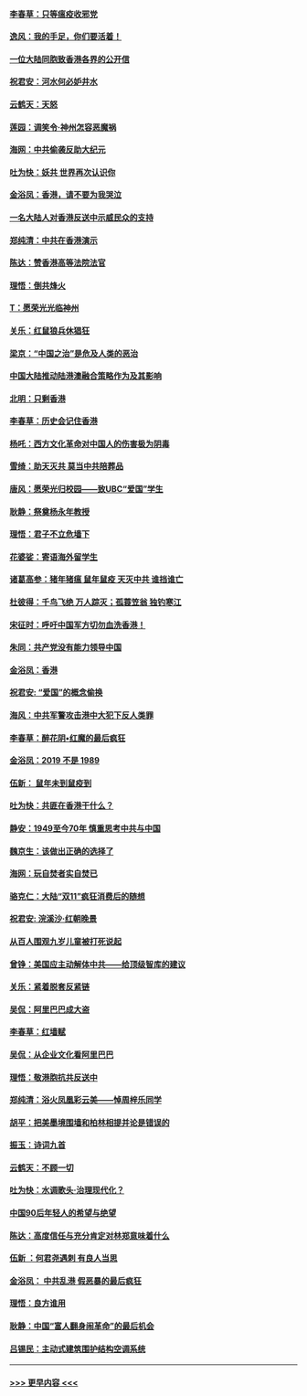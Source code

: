 #### [李春草：只等瘟疫收邪党](../pages/nsc993/n11677308.md?t=11250333) 
#### [逸风：我的手足，你们要活着！](../pages/nsc993/n11676352.md?t=11250333) 
#### [一位大陆同胞致香港各界的公开信](../pages/nsc993/n11675761.md?t=11250333) 
#### [祝君安：河水何必妒井水](../pages/nsc993/n11675746.md?t=11250333) 
#### [云鹤天：天怒](../pages/nsc993/n11675718.md?t=11250333) 
#### [莲园：调笑令‧神州怎容恶魔祸](../pages/nsc993/n11675648.md?t=11250333) 
#### [海网：中共偷袭反助大纪元](../pages/nsc993/n11673515.md?t=11250333) 
#### [吐为快：妖共 世界再次认识你](../pages/nsc993/n11673506.md?t=11250333) 
#### [金浴凤：香港，请不要为我哭泣](../pages/nsc993/n11673248.md?t=11250333) 
#### [一名大陆人对香港反送中示威民众的支持](../pages/nsc993/n11672615.md?t=11250333) 
#### [郑纯清：中共在香港演示](../pages/nsc993/n11670539.md?t=11250333) 
#### [陈达：赞香港高等法院法官](../pages/nsc993/n11669542.md?t=11250333) 
#### [理悟：倒共烽火](../pages/nsc993/n11668844.md?t=11250333) 
#### [T：愿荣光光临神州](../pages/nsc993/n11668421.md?t=11250333) 
#### [关乐：红鼠狼兵休猖狂](../pages/nsc993/n11668378.md?t=11250333) 
#### [梁京：“中国之治”是危及人类的恶治](../pages/nsc993/n11668328.md?t=11250333) 
#### [中国大陆推动陆港澳融合策略作为及其影响](../pages/nsc993/n11668157.md?t=11250333) 
#### [北明：只剩香港](../pages/nsc993/n11668002.md?t=11250333) 
#### [李春草：历史会记住香港](../pages/nsc993/n11667927.md?t=11250333) 
#### [杨吒：西方文化革命对中国人的伤害极为阴毒](../pages/nsc993/n11664521.md?t=11250333) 
#### [雪绮：助天灭共 莫当中共陪葬品](../pages/nsc993/n11662650.md?t=11250333) 
#### [唐风：愿荣光归校园——致UBC“爱国”学生](../pages/nsc993/n11662194.md?t=11250333) 
#### [耿静：祭奠杨永年教授](../pages/nsc993/n11662514.md?t=11250333) 
#### [理悟：君子不立危墙下](../pages/nsc993/n11662172.md?t=11250333) 
#### [花婆娑：寄语海外留学生](../pages/nsc993/n11662121.md?t=11250333) 
#### [诸葛高参：猪年猪瘟 鼠年鼠疫 天灭中共 谁挡谁亡](../pages/nsc993/n11661980.md?t=11250333) 
#### [杜彼得：千鸟飞绝 万人踪灭；孤蓑笠翁 独钓寒江](../pages/nsc993/n11661170.md?t=11250333) 
#### [宋征时：呼吁中国军方切勿血洗香港！](../pages/nsc993/n11415318.md?t=11250333) 
#### [朱同：共产党没有能力领导中国](../pages/nsc993/n11660421.md?t=11250333) 
#### [金浴凤：香港](../pages/nsc993/n11660419.md?t=11250333) 
#### [祝君安: “爱国”的概念偷换](../pages/nsc993/n11659706.md?t=11250333) 
#### [海风：中共军警攻击港中大犯下反人类罪](../pages/nsc993/n11659632.md?t=11250333) 
#### [李春草：醉花阴•红魔的最后疯狂](../pages/nsc993/n11659287.md?t=11250333) 
#### [金浴凤：2019 不是 1989](../pages/nsc993/n11657663.md?t=11250333) 
#### [伍新： 鼠年未到鼠疫到](../pages/nsc993/n11655098.md?t=11250333) 
#### [吐为快：共匪在香港干什么？](../pages/nsc993/n11654891.md?t=11250333) 
#### [静安：1949至今70年 慎重思考中共与中国](../pages/nsc993/n11651244.md?t=11250333) 
#### [魏京生：该做出正确的选择了](../pages/nsc993/n11653084.md?t=11250333) 
#### [海网：玩自焚者实自焚已](../pages/nsc993/n11652423.md?t=11250333) 
#### [骆克仁：大陆“双11”疯狂消费后的随想](../pages/nsc993/n11652305.md?t=11250333) 
#### [祝君安: 浣溪沙·红朝晚景](../pages/nsc993/n11652258.md?t=11250333) 
#### [从百人围观九岁儿童被打死说起](../pages/nsc993/n11651030.md?t=11250333) 
#### [曾铮：美国应主动解体中共——给顶级智库的建议](../pages/nsc993/n11649888.md?t=11250333) 
#### [关乐：紧着脱套反紧链](../pages/nsc993/n11649069.md?t=11250333) 
#### [吴侃：阿里巴巴成大盗](../pages/nsc993/n11645523.md?t=11250333) 
#### [李春草：红墙赋](../pages/nsc993/n11646389.md?t=11250333) 
#### [吴侃：从企业文化看阿里巴巴](../pages/nsc993/n11645476.md?t=11250333) 
#### [理悟：敬港胞抗共反送中](../pages/nsc993/n11645466.md?t=11250333) 
#### [郑纯清：浴火凤凰彩云美——悼周梓乐同学](../pages/nsc993/n11645155.md?t=11250333) 
#### [胡平：把美墨境围墙和柏林相提并论是错误的](../pages/nsc993/n11645134.md?t=11250333) 
#### [振玉：诗词九首](../pages/nsc993/n11644081.md?t=11250333) 
#### [云鹤天：不顾一切](../pages/nsc993/n11643508.md?t=11250333) 
#### [吐为快：水调歌头·治理现代化？](../pages/nsc993/n11643485.md?t=11250333) 
#### [中国90后年轻人的希望与绝望](../pages/nsc993/n11642317.md?t=11250333) 
#### [陈达：高度信任与充分肯定对林郑意味着什么](../pages/nsc993/n11641441.md?t=11250333) 
#### [伍新 ：何君尧遇刺 有良人当思](../pages/nsc993/n11641503.md?t=11250333) 
#### [金浴凤： 中共乱港  假恶暴的最后疯狂](../pages/nsc993/n11641495.md?t=11250333) 
#### [理悟：良方谁用](../pages/nsc993/n11641463.md?t=11250333) 
#### [耿静：中国“富人翻身闹革命”的最后机会](../pages/nsc993/n11640655.md?t=11250333) 
#### [吕锡民：主动式建筑围护结构空调系统](../pages/nsc993/n11640168.md?t=11250333) 

----
#### [ >>> 更早内容 <<< ](../indexes/nsc993-earlier.md)
